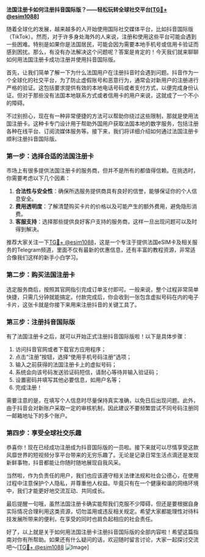 **法国注册卡如何注册抖音国际版？——轻松玩转全球社交平台[[TG💪+ @esim1088](https://t.me/s/esim1088)]**

随着全球化的发展，越来越多的人开始使用国际社交媒体平台，比如抖音国际版（TikTok）。然而，对于许多身处海外的人来说，注册和使用这些平台可能会遇到一些困难。特别是如果你是法国居民，可能会因为需要本地手机号或信用卡验证而感到困扰。那么，有没有办法解决这个问题呢？答案是肯定的！今天我们就来聊聊如何用法国注册卡成功注册并使用抖音国际版。

首先，让我们简单了解一下为什么法国用户在注册抖音时会遇到问题。抖音作为一个全球化的社交平台，为了防止虚假账号和恶意行为，通常会对新用户的注册进行严格的验证。这包括要求提供有效的本地电话号码或者支付方式，以便完成身份认证。但对于那些没有法国本地联系方式或者信用卡的用户来说，这就成了一个不小的障碍。

不过别担心，现在有一种非常便捷的方法可以帮助你绕过这些限制，那就是使用法国注册卡。这种卡专门设计用于帮助外国用户获取法国本地的数字服务，包括注册各种在线平台、订阅流媒体服务等。接下来，我们将详细介绍如何通过法国注册卡顺利注册抖音国际版。

### 第一步：选择合适的法国注册卡

市场上有很多提供法国注册卡的服务商，但并不是所有的都值得信赖。在挑选时，你需要考虑以下几个因素：

1. **合法性与安全性**：确保所选服务提供商具有良好的信誉，能够保证你的个人信息安全。
2. **费用透明度**：了解清楚购买卡片的价格以及可能产生的额外费用，避免隐形消费。
3. **客服支持**：选择那些提供良好客户支持的服务商，这样一旦出现问题可以及时得到解决。

推荐大家关注一下[TG💪+ @esim1088](https://t.me/s/esim1088)，这是一个专注于提供法国eSIM卡及相关服务的Telegram频道，里面不仅有最新的优惠信息，还有丰富的教程资源，非常适合像我们这样的新手小白学习。

### 第二步：购买法国注册卡

选定服务商后，按照其官网指引完成订单支付即可。一般来说，整个过程非常简单快捷，只需几分钟就能搞定。付款完成后，你会收到一张包含虚拟号码在内的电子卡片，这张卡就是你接下来用来注册抖音的关键工具了。

### 第三步：注册抖音国际版

有了法国注册卡之后，就可以开始正式注册抖音国际版啦！以下是具体步骤：

1. 访问抖音官网或者下载官方应用程序；
2. 点击“注册”按钮，选择“使用手机号码注册”选项；
3. 输入之前获得的法国注册卡上的虚拟号码；
4. 系统会向该号码发送验证码短信，请耐心等待并输入验证码；
5. 设置密码并填写其他必要信息，如用户名等；
6. 完成注册！

需要注意的是，在填写个人信息时尽量保持真实准确，以免日后出现问题。此外，由于抖音会对新账户采取一定的审核机制，因此建议不要频繁尝试不同号码注册同一邮箱地址下的多个账户。

### 第四步：享受全球社交乐趣

恭喜你！现在已经成功注册成为抖音国际版的一员啦。接下来就可以尽情享受这款风靡世界的短视频分享平台带来的无穷乐趣了。无论是记录日常生活点滴还是发现新鲜事物，抖音都能让你随时随地展现自我风采。

当然啦，作为负责任的用户，我们也应该遵守相关法律法规和社会公德心，在使用过程中注意保护个人隐私，并尊重他人权益。毕竟只有在一个健康和谐的网络环境中，我们才能更好地交流互动、共同成长。

最后提醒一句哦，虽然法国注册卡确实能帮我们克服不少障碍，但还是要根据自身实际情况合理利用这类资源，切勿滥用或违反相关规定。希望大家都能理性对待科技发展所带来的便利，在享受的同时也肩负起相应的社会责任。

好了，以上就是关于如何用法国注册卡注册抖音国际版的全部内容啦！希望这篇指南对你有所帮助。如果还有什么疑问的话，欢迎随时留言讨论，大家一起探讨交流吧～[[TG💪+ @esim1088](https://t.me/s/esim1088) ![Image](https://i.postimg.cc/4NQfJmqS/Snipaste-2025-05-13-00-14-12.png)]